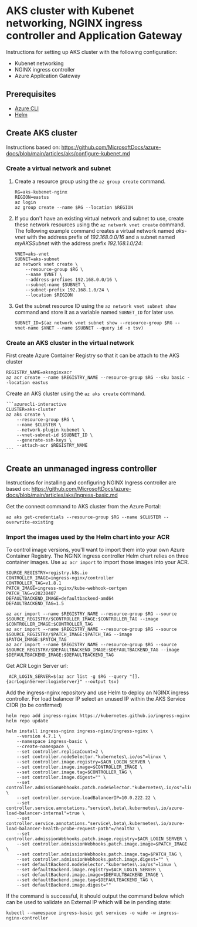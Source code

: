 # AKS cluster with Kubenet networking, NGINX ingress controller and Application Gateway
Instructions for setting up AKS cluster with the following configuration:
* Kubenet networking
* NGINX ingress controller
* Azure Application Gateway

## Prerequisites
* [Azure CLI](https://learn.microsoft.com/en-us/cli/azure/)
* [Helm](https://helm.sh/docs/intro/install/)

## Create AKS cluster
Instructions based on: https://github.com/MicrosoftDocs/azure-docs/blob/main/articles/aks/configure-kubenet.md

### Create a virtual network and subnet

1. Create a resource group using the `az group create` command.

    ```azurecli-interactive
    RG=aks-kubenet-nginx
    REGION=eastus
    az login
    az group create --name $RG --location $REGION
    ```

1. If you don't have an existing virtual network and subnet to use, create these network resources using the `az network vnet create` command. The following example command creates a virtual network named *aks-vnet* with the address prefix of *192.168.0.0/16* and a subnet named *myAKSSubnet* with the address prefix *192.168.1.0/24*:

    ```azurecli-interactive
    VNET=aks-vnet
    SUBNET=aks-subnet
    az network vnet create \
        --resource-group $RG \
        --name $VNET \
        --address-prefixes 192.168.0.0/16 \
        --subnet-name $SUBNET \
        --subnet-prefix 192.168.1.0/24 \
        --location $REGION
    ```

1. Get the subnet resource ID using the `az network vnet subnet show` command and store it as a variable named `SUBNET_ID` for later use.

    ```azurecli-interactive
    SUBNET_ID=$(az network vnet subnet show --resource-group $RG --vnet-name $VNET --name $SUBNET --query id -o tsv)
    ```

### Create an AKS cluster in the virtual network
First create Azure Container Registry so that it can be attach to the AKS cluster

```
REGISTRY_NAME=aksnginxacr
az acr create --name $REGISTRY_NAME --resource-group $RG --sku basic --location eastus
```

Create an AKS cluster using the `az aks create` command.

    ```azurecli-interactive
    CLUSTER=aks-cluster
    az aks create \
        --resource-group $RG \
        --name $CLUSTER \
        --network-plugin kubenet \
        --vnet-subnet-id $SUBNET_ID \
        --generate-ssh-keys \
        --attach-acr $REGISTRY_NAME
    ```

## Create an unmanaged ingress controller
Instructions for installing and configuring NGINX Ingress controller are based on: https://github.com/MicrosoftDocs/azure-docs/blob/main/articles/aks/ingress-basic.md

Get the connect command to AKS cluster from the Azure Portal:

``
az aks get-credentials --resource-group $RG --name $CLUSTER --overwrite-existing
``

### Import the images used by the Helm chart into your ACR

To control image versions, you'll want to import them into your own Azure Container Registry. The NGINX ingress controller Helm chart relies on three container images. Use `az acr import` to import those images into your ACR.

```azurecli
SOURCE_REGISTRY=registry.k8s.io
CONTROLLER_IMAGE=ingress-nginx/controller
CONTROLLER_TAG=v1.8.1
PATCH_IMAGE=ingress-nginx/kube-webhook-certgen
PATCH_TAG=v20230407
DEFAULTBACKEND_IMAGE=defaultbackend-amd64
DEFAULTBACKEND_TAG=1.5

az acr import --name $REGISTRY_NAME --resource-group $RG --source $SOURCE_REGISTRY/$CONTROLLER_IMAGE:$CONTROLLER_TAG --image $CONTROLLER_IMAGE:$CONTROLLER_TAG
az acr import --name $REGISTRY_NAME --resource-group $RG --source $SOURCE_REGISTRY/$PATCH_IMAGE:$PATCH_TAG --image $PATCH_IMAGE:$PATCH_TAG
az acr import --name $REGISTRY_NAME --resource-group $RG --source $SOURCE_REGISTRY/$DEFAULTBACKEND_IMAGE:$DEFAULTBACKEND_TAG --image $DEFAULTBACKEND_IMAGE:$DEFAULTBACKEND_TAG
```

Get ACR Login Server url:
```
 ACR_LOGIN_SERVER=$(az acr list -g $RG --query "[].{acrLoginServer:loginServer}" --output tsv)
```

Add the ingress-nginx repository and use Helm to deploy an NGINX ingress controller. For load balancer IP select an unused IP within the AKS Service CIDR (to be confirmed)

```console
helm repo add ingress-nginx https://kubernetes.github.io/ingress-nginx
helm repo update
 
helm install ingress-nginx ingress-nginx/ingress-nginx \
    --version 4.7.1 \
    --namespace ingress-basic \
    --create-namespace \
    --set controller.replicaCount=2 \
    --set controller.nodeSelector."kubernetes\.io/os"=linux \
    --set controller.image.registry=$ACR_LOGIN_SERVER \
    --set controller.image.image=$CONTROLLER_IMAGE \
    --set controller.image.tag=$CONTROLLER_TAG \
    --set controller.image.digest="" \
    --set controller.admissionWebhooks.patch.nodeSelector."kubernetes\.io/os"=linux \
    --set controller.service.loadBalancerIP=10.0.222.22 \
    --set controller.service.annotations."service\.beta\.kubernetes\.io/azure-load-balancer-internal"=true \
    --set controller.service.annotations."service\.beta\.kubernetes\.io/azure-load-balancer-health-probe-request-path"=/healthz \
    --set controller.admissionWebhooks.patch.image.registry=$ACR_LOGIN_SERVER \
    --set controller.admissionWebhooks.patch.image.image=$PATCH_IMAGE \
    --set controller.admissionWebhooks.patch.image.tag=$PATCH_TAG \
    --set controller.admissionWebhooks.patch.image.digest="" \
    --set defaultBackend.nodeSelector."kubernetes\.io/os"=linux \
    --set defaultBackend.image.registry=$ACR_LOGIN_SERVER \
    --set defaultBackend.image.image=$DEFAULTBACKEND_IMAGE \
    --set defaultBackend.image.tag=$DEFAULTBACKEND_TAG \
    --set defaultBackend.image.digest="" 
```

If the command is successful, it should output the command below which can be used to validate an External IP which will be in pending state:
```
kubectl --namespace ingress-basic get services -o wide -w ingress-nginx-controller
```
